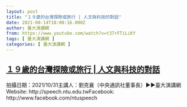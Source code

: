```yaml
---
layout: post
title: "１９歲的台灣探險或旅行 | 人文與科技的對話"
date: 2021-08-14T18:00:16.000Z
author: 臺大演講網
from: https://www.youtube.com/watch?v=t37rFTiLiKY
tags: [ 臺大演講網 ]
categories: [ 臺大演講網 ]
---
```

<!--1628964016000-->
[１９歲的台灣探險或旅行 | 人文與科技的對話](https://www.youtube.com/watch?v=t37rFTiLiKY)
------

<div>
拍攝日期：2021/10/31主講人：劉克襄（中央通訊社董事長）►►臺大演講網Website: http://speech.ntu.edu.twFacebook: http://www.facebook.com/ntuspeech
</div>
